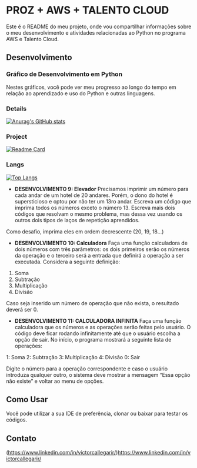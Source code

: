 # PROZ + AWS + TALENTO CLOUD

Este é o README do meu projeto, onde vou compartilhar informações sobre o meu desenvolvimento e atividades relacionadas ao Python no programa AWS e Talento Cloud.

## Desenvolvimento

### Gráfico de Desenvolvimento em Python
Nestes gráficos, você pode ver meu progresso ao longo do tempo em relação ao aprendizado e uso do Python e outras linguagens.

### Details
[![Anurag's GitHub stats](https://github-readme-stats.vercel.app/api?username=VictorCallegari&show_icons=true&theme=dark)](https://github.com/anuraghazra/github-readme-stats)

### Project

[![Readme Card](https://github-readme-stats.vercel.app/api/pin/?username=VictorCallegari&repo=desenvolvimentoTalendoCloud&theme=dark)](https://github.com/anuraghazra/github-readme-stats)

### Langs

[![Top Langs](https://github-readme-stats.vercel.app/api/top-langs/?username=VictorCallegari&layout=compact)](https://github.com/anuraghazra/github-readme-stats)



- **DESENVOLVIMENTO 9: Elevador**
Precisamos imprimir um número para cada andar de um hotel de 20 andares. Porém, o dono do hotel é supersticioso e optou por não ter um 13ro andar.
Escreva um código que imprima todos os números exceto o número 13.
Escreva mais dois códigos que resolvam o mesmo problema, mas dessa vez usando os outros dois tipos de laços de repetição aprendidos.

Como desafio, imprima eles em ordem decrescente (20, 19, 18...)

- **DESENVOLVIMENTO 10: Calculadora**
Faça uma função calculadora de dois números com três parâmetros: os dois primeiros serão os números da operação e o terceiro será a entrada que definirá a operação a ser executada. Considera a seguinte definição:
1. Soma
2. Subtração
3. Multiplicação
4. Divisão

Caso seja inserido um número de operação que não exista, o resultado deverá ser 0.

- **DESENVOLVIMENTO 11: CALCULADORA INFINITA**
Faça uma função calculadora que os números e as operações serão feitas pelo usuário. O código deve ficar rodando infinitamente até que o usuário escolha a opção de sair. No início, o programa mostrará a seguinte lista de operações:

1: Soma
2: Subtração
3: Multiplicação
4: Divisão
0: Sair

Digite o número para a operação correspondente e caso o usuário introduza qualquer outro, o sistema deve mostrar a mensagem “Essa opção não existe” e voltar ao menu de opções.


## Como Usar

Você pode utilizar a sua IDE de preferência, clonar ou baixar para testar os códigos.


## Contato

(https://www.linkedin.com/in/victorcallegarir/)https://www.linkedin.com/in/victorcallegarir/
